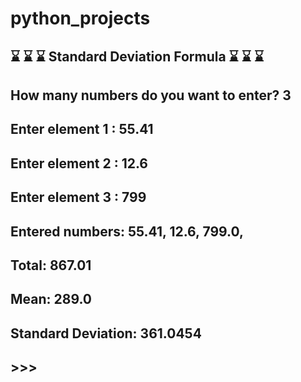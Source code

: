 # python_projects

## ⌛ ⌛ ⌛ Standard Deviation Formula ⌛ ⌛ ⌛

## How many numbers do you want to enter? 3
## Enter element 1 : 55.41
## Enter element 2 : 12.6
## Enter element 3 : 799
## Entered numbers: 55.41, 12.6, 799.0, 
## Total: 867.01
## Mean: 289.0
## Standard Deviation: 361.0454
## >>> 
